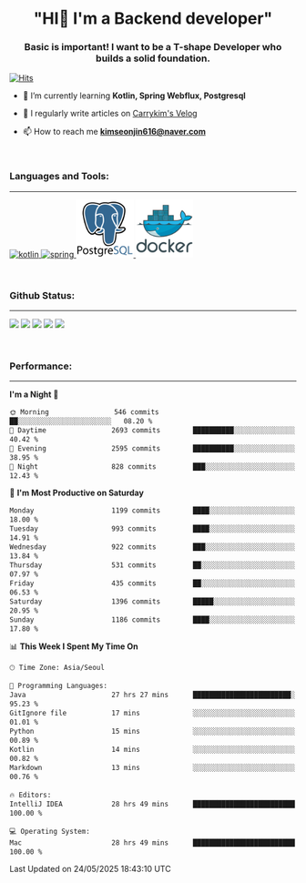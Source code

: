 <h1 align="center">"HI👋 I'm a Backend developer" </h1>
<h3 align="center">Basic is important! I want to be a T-shape Developer who builds a solid foundation.</h3>

[![Hits](https://hits.seeyoufarm.com/api/count/incr/badge.svg?url=https%3A%2F%2Fgithub.com%2Fgimseonjin&count_bg=%2318BFE5&title_bg=%23555555&icon=ko-fi.svg&icon_color=%23E7E7E7&title=hits&edge_flat=false)](https://hits.seeyoufarm.com)

- 🌱 I’m currently learning **Kotlin, Spring Webflux, Postgresql**

- 📝 I regularly write articles on [Carrykim's Velog](https://velog.io/@carrykim)

- 📫 How to reach me **kimseonjin616@naver.com**

<br/>

<h3 align="left">Languages and Tools:</h3>

***

<p align="left"> 
 <a href="https://kotlinlang.org" target="_blank" rel="noreferrer"> <img src="https://www.vectorlogo.zone/logos/kotlinlang/kotlinlang-icon.svg" alt="kotlin" width="20%" height="20%"/> </a>
<a href="https://spring.io/" target="_blank" rel="noreferrer"> <img src="https://www.vectorlogo.zone/logos/springio/springio-icon.svg" alt="spring" width="20%" height="20%"/> </a>
<a href="https://www.postgresql.org" target="_blank" rel="noreferrer"> <img src="https://raw.githubusercontent.com/devicons/devicon/master/icons/postgresql/postgresql-original-wordmark.svg" alt="postgresql" width="20%" height="20%"/> </a>
 <a href="https://www.docker.com/" target="_blank" rel="noreferrer"> <img src="https://raw.githubusercontent.com/devicons/devicon/master/icons/docker/docker-original-wordmark.svg" alt="docker" width="20%" height="20%"/> </a>
 </p>
</p>

<br/>

<h3 align="left">Github Status:</h3>

***

![](http://github-profile-summary-cards.vercel.app/api/cards/profile-details?username=gimseonjin&theme=nord_bright)
![](http://github-profile-summary-cards.vercel.app/api/cards/repos-per-language?username=gimseonjin&theme=nord_bright)
![](http://github-profile-summary-cards.vercel.app/api/cards/most-commit-language?username=gimseonjin&theme=nord_bright)
![](http://github-profile-summary-cards.vercel.app/api/cards/stats?username=gimseonjin&theme=nord_bright)
![](http://github-profile-summary-cards.vercel.app/api/cards/productive-time?username=gimseonjin&theme=nord_bright&utcOffset=8)


<br/>

<h3 align="left">Performance:</h3>

***

<!--START_SECTION:waka-->
**I'm a Night 🦉** 

```text
🌞 Morning                546 commits         ██░░░░░░░░░░░░░░░░░░░░░░░   08.20 % 
🌆 Daytime                2693 commits        ██████████░░░░░░░░░░░░░░░   40.42 % 
🌃 Evening                2595 commits        ██████████░░░░░░░░░░░░░░░   38.95 % 
🌙 Night                  828 commits         ███░░░░░░░░░░░░░░░░░░░░░░   12.43 % 
```
📅 **I'm Most Productive on Saturday** 

```text
Monday                   1199 commits        ████░░░░░░░░░░░░░░░░░░░░░   18.00 % 
Tuesday                  993 commits         ████░░░░░░░░░░░░░░░░░░░░░   14.91 % 
Wednesday                922 commits         ███░░░░░░░░░░░░░░░░░░░░░░   13.84 % 
Thursday                 531 commits         ██░░░░░░░░░░░░░░░░░░░░░░░   07.97 % 
Friday                   435 commits         ██░░░░░░░░░░░░░░░░░░░░░░░   06.53 % 
Saturday                 1396 commits        █████░░░░░░░░░░░░░░░░░░░░   20.95 % 
Sunday                   1186 commits        ████░░░░░░░░░░░░░░░░░░░░░   17.80 % 
```


📊 **This Week I Spent My Time On** 

```text
🕑︎ Time Zone: Asia/Seoul

💬 Programming Languages: 
Java                     27 hrs 27 mins      ████████████████████████░   95.23 % 
GitIgnore file           17 mins             ░░░░░░░░░░░░░░░░░░░░░░░░░   01.01 % 
Python                   15 mins             ░░░░░░░░░░░░░░░░░░░░░░░░░   00.89 % 
Kotlin                   14 mins             ░░░░░░░░░░░░░░░░░░░░░░░░░   00.82 % 
Markdown                 13 mins             ░░░░░░░░░░░░░░░░░░░░░░░░░   00.76 % 

🔥 Editors: 
IntelliJ IDEA            28 hrs 49 mins      █████████████████████████   100.00 % 

💻 Operating System: 
Mac                      28 hrs 49 mins      █████████████████████████   100.00 % 
```


 Last Updated on 24/05/2025 18:43:10 UTC
<!--END_SECTION:waka-->

<div align="center">
  
